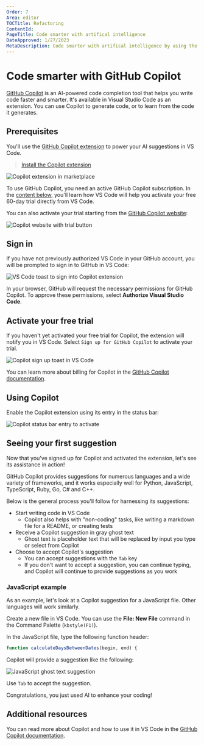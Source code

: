 ```yaml
---
Order: 7
Area: editor
TOCTitle: Refactoring
ContentId:
PageTitle: Code smarter with artifical intelligence
DateApproved: 1/27/2023
MetaDescription: Code smarter with artifical intelligence by using the GitHub Copilot extension.
---
```

# Code smarter with GitHub Copilot

[GitHub Copilot](https://copilot.github.com/) is an AI-powered code completion tool that helps you write code faster and smarter. It's available in Visual Studio Code as an extension. You can use Copilot to generate code, or to learn from the code it generates.

## Prerequisites

You'll use the [GitHub Copilot extension](https://marketplace.visualstudio.com/items?itemName=GitHub.copilot) to power your AI suggestions in VS Code.

> <a class="install-extension-btn" href="vscode:extension/	GitHub.copilot">Install the Copilot extension</a>

![Copilot extension in marketplace](./images/artifical-intelligence/copilot-extension.png)

To use GitHub Copilot, you need an active GitHub Copilot subscription. In the [content below](#activate-your-free-trial), you'll learn how VS Code will help you activate your free 60-day trial directly from VS Code.

You can also activate your trial starting from the [GitHub Copilot website](https://copilot.github.com/):

![Copilot website with trial button](./images/artifical-intelligence/website-top-buttons.png)

## Sign in

If you have not previously authorized VS Code in your GitHub account, you will be prompted to sign in to GitHub in VS Code:

![VS Code toast to sign into Copilot extension](./images/artifical-intelligence/copilot-auth.png)

In your browser, GitHub will request the necessary permissions for GitHub Copilot. To approve these permissions, select **Authorize Visual Studio Code**.

## Activate your free trial

If you haven't yet activated your free trial for Copilot, the extension will notify you in VS Code. Select `Sign up for GitHub Copilot` to activate your trial.

![Copilot sign up toast in VS Code](./images/artifical-intelligence/copilot-access.png.png)

You can learn more about billing for Copilot in the [GitHub Copilot documentation](hhttps://docs.github.com/en/billing/managing-billing-for-github-copilot/about-billing-for-github-copilot).

## Using Copilot

Enable the Copilot extension using its entry in the status bar:

![Copilot status bar entry to activate](./images/artifical-intelligence/activate-copilot.png)

## Seeing your first suggestion

Now that you've signed up for Copilot and activated the extension, let's see its assistance in action!

GitHub Copilot provides suggestions for numerous languages and a wide variety of frameworks, and it works especially well for Python, JavaScript, TypeScript, Ruby, Go, C# and C++.

Below is the general process you'll follow for harnessing its suggestions:

* Start writing code in VS Code
     * Copilot also helps with "non-coding" tasks, like writing a markdown file for a README, or creating tests
* Receive a Copilot suggestion in gray ghost text
     * Ghost text is placeholder text that will be replaced by input you type or select from Copilot
* Choose to accept Copilot's suggestion
     * You can accept suggestions with the `Tab` key
     * If you don't want to accept a suggestion, you can continue typing, and Copilot will continue to provide suggestions as you work

### JavaScript example

As an example, let's look at a Copilot suggestion for a JavaScript file. Other languages will work similarly.

Create a new file in VS Code. You can use the **File: New File** command in the Command Palette (`kbstyle(F1)`).

In the JavaScript file, type the following function header:

```js
function calculateDaysBetweenDates(begin, end) {
```

Copilot will provide a suggestion like the following:

![JavaScript ghost text suggestion](./images/artifical-intelligence/js-suggest.png)

Use `Tab` to accept the suggestion.

Congratulations, you just used AI to enhance your coding!

## Additional resources

You can read more about Copilot and how to use it in VS Code in the [GitHub Copilot documentation](https://docs.github.com/en/copilot/getting-started-with-github-copilot/getting-started-with-github-copilot-in-visual-studio-code).